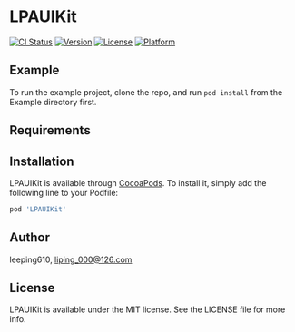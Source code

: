 # LPAUIKit

[![CI Status](http://img.shields.io/travis/leeping610/LPAUIKit.svg?style=flat)](https://travis-ci.org/leeping610/LPAUIKit)
[![Version](https://img.shields.io/cocoapods/v/LPAUIKit.svg?style=flat)](http://cocoapods.org/pods/LPAUIKit)
[![License](https://img.shields.io/cocoapods/l/LPAUIKit.svg?style=flat)](http://cocoapods.org/pods/LPAUIKit)
[![Platform](https://img.shields.io/cocoapods/p/LPAUIKit.svg?style=flat)](http://cocoapods.org/pods/LPAUIKit)

## Example

To run the example project, clone the repo, and run `pod install` from the Example directory first.

## Requirements

## Installation

LPAUIKit is available through [CocoaPods](http://cocoapods.org). To install
it, simply add the following line to your Podfile:

```ruby
pod 'LPAUIKit'
```

## Author

leeping610, liping_000@126.com

## License

LPAUIKit is available under the MIT license. See the LICENSE file for more info.
